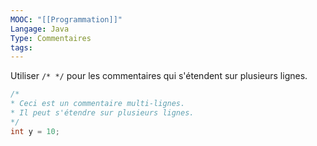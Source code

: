 ```yaml
---
MOOC: "[[Programmation]]"
Langage: Java
Type: Commentaires
tags:
---
```

Utiliser `/* */` pour les commentaires qui s'étendent sur plusieurs lignes.
```java
/*
* Ceci est un commentaire multi-lignes.
* Il peut s'étendre sur plusieurs lignes.
*/
int y = 10;
```